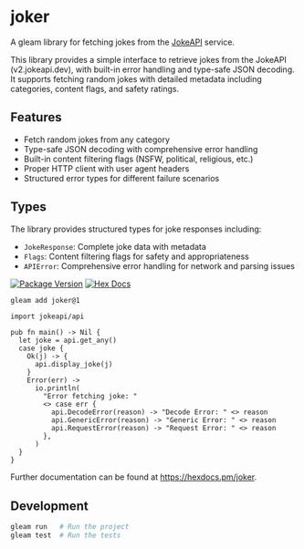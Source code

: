 

# joker

A gleam library for fetching jokes from the [JokeAPI](https://sv443.net/jokeapi/v2) service.

This library provides a simple interface to retrieve jokes from the JokeAPI (v2.jokeapi.dev), with built-in error handling and type-safe JSON decoding. It supports fetching random jokes with detailed metadata including categories, content flags, and safety ratings.

## Features

- Fetch random jokes from any category
- Type-safe JSON decoding with comprehensive error handling
- Built-in content filtering flags (NSFW, political, religious, etc.)
- Proper HTTP client with user agent headers
- Structured error types for different failure scenarios

## Types

The library provides structured types for joke responses including:
- `JokeResponse`: Complete joke data with metadata
- `Flags`: Content filtering flags for safety and appropriateness
- `APIError`: Comprehensive error handling for network and parsing issues


[![Package Version](https://img.shields.io/hexpm/v/joker)](https://hex.pm/packages/joker)
[![Hex Docs](https://img.shields.io/badge/hex-docs-ffaff3)](https://hexdocs.pm/joker/)

```sh
gleam add joker@1
```
```gleam
import jokeapi/api

pub fn main() -> Nil {
  let joke = api.get_any()
  case joke {
    Ok(j) -> {
      api.display_joke(j)
    }
    Error(err) ->
      io.println(
        "Error fetching joke: "
        <> case err {
          api.DecodeError(reason) -> "Decode Error: " <> reason
          api.GenericError(reason) -> "Generic Error: " <> reason
          api.RequestError(reason) -> "Request Error: " <> reason
        },
      )
  }
}
```

Further documentation can be found at <https://hexdocs.pm/joker>.

## Development

```sh
gleam run   # Run the project
gleam test  # Run the tests
```
